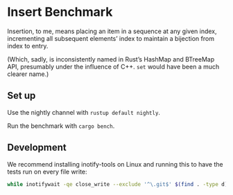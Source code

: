 # Insert Benchmark

Insertion, to me, means placing an item in a sequence at any given index,
incrementing all subsequent elements’ index to maintain a bijection from index
to entry.

(Which, sadly, is inconsistently named in Rust’s HashMap and BTreeMap API,
presumably under the influence of C++. `set` would have been a much clearer
name.)

## Set up

Use the nightly channel with `rustup default nightly`.

Run the benchmark with `cargo bench`.

## Development

We recommend installing inotify-tools on Linux and running this to have the
tests run on every file write:

```bash
while inotifywait -qe close_write --exclude '^\.git$' $(find . -type d); do cargo test; done
```
